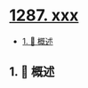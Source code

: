 # [1287. xxx](https://github.com/Tdahuyou/TNotes.leetcode/tree/main/notes/1287.%20xxx)

<!-- region:toc -->

- [1. 📝 概述](#1--概述)

<!-- endregion:toc -->

## 1. 📝 概述
